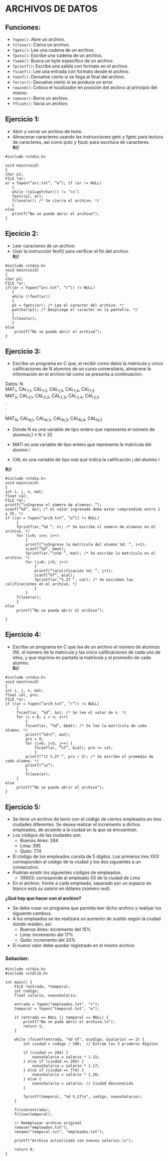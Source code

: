# ARCHIVOS DE DATOS 
## Funciones:
- `fopen()`: Abre un archivo.
- `fclose()`: Cierra un archivo.
- `fgets()`: Lee una cadena de un archivo.
- `fputs()`: Escribe una cadena de un archivo.
- `fseek()`: Busca un byte especifico de un archivo.
- `fprintf()`: Escribe una salida con formato en el archivo.
- `fscanf()`: Lee una entrada con formato desde el archivo.
- `feonf()`: Devuelve cierto si se llega al final del archivo.
- `ferror()`: Devuelve cierto si se produce un error.
- `rewind()`: Coloca el localizador en posición del archivo al principio del mismo.
- `remove()`: Borra un archivo.
- `fflush()`: Vacia un archivo.

## Ejercicio 1:
- Abrir y cerrar un archivo de texto.     
- Almacenar caracteres usando las instrucciones getc y fgetc para lectura de caracteres, así como putc y fputc para escritura de caracteres.     
**R//**    
```
#include <stdio.h>​

void main(void)​
{​
char p1;​
FILE *ar;​
ar = fopen(”arc.txt”, ”w”); if (ar != NULL) ​
   {​
   while ((p1=getchar()) != ‘\n’)​
   fputc(p1, ar); ​
   fclose(ar); /* Se cierra el archivo. */​
   }​
else​
   printf(”No se puede abrir el archivo”);​
}
```

## Ejecicio 2:
- Leer caracteres de un archivo​   
- Usar la instrucción feof() para verificar el fin del archivo     
**R//**    
```
#include <stdio.h>​
void main(void)​
{​
char p1;​
FILE *ar;​
if((ar = fopen(”arc.txt”, ”r”)) != NULL) ​
   {​
   while (!feof(ar)) ​
   {​
   p1 = fgetc(ar); /* Lee el caracter del archivo. */​
   putchar(p1); /* Despliega el caracter en la pantalla. */​
   }​
   fclose(ar);​
   }​
else​
    printf(”No se puede abrir el archivo”);​
}
```
     
## Ejercicio 3:
- Escribe un programa en C que, al recibir como datos la matrícula y cinco calificaciones de N alumnos de un curso universitario, almacene la información en el archivo tal como se presenta a continuación​:

Datos: N    
       MAT<sub>1</sub>, CAL<sub>1,1</sub>, CAL<sub>1.2</sub>, CAL<sub>1,3</sub>, CAL<sub>1,4</sub>, CAL<sub>1,5</sub>     
       MAT<sub>2</sub>, CAL<sub>2,1</sub>, CAL<sub>2.2</sub>, CAL<sub>2,3</sub>, CAL<sub>2,4</sub>, CAL<sub>2,5</sub>  
                         .   
                         .   
                         .   
       MAT<sub>N</sub>, CAL<sub>N,1</sub>, CAL<sub>N.2</sub>, CAL<sub>N,3</sub>, CAL<sub>N,4</sub>, CAL<sub>N,5</sub>      
     
- Dónde N es una variable de tipo entero que representa el número de alumnos,1 ≤ N ≤ 35​

- MATi es una variable de tipo entero que representa la matrícula del alumno i​

- CAL es una variable de tipo real que indica la calificación j del alumno i​
     
**R//**   
```
#include <stdio.h>​
void main(void)​
{​
int i, j, n, mat;​
float cal;​
FILE *ar;​
printf(”\nIngrese el número de alumnos: ”);​
scanf(”%d”, &n); /* el valor ingresado debe estar comprendido entre 1 y 35. */​
if ((ar = fopen(”arc8.txt”, ”w”)) != NULL)​
     {​
     fprintf(ar,”%d ”, n); /* Se escribe el número de alumnos en el archivo. */​
     for (i=0; i<n; i++)​
         {​
         printf(”\nIngrese la matrícula del alumno %d: ”, i+1);​
         scanf(”%d”, &mat);​
         fprintf(ar,”\n%d ”, mat); /* Se escribe la matrícula en el archivo. */​
         for (j=0; j<5; j++)​
             {​
             printf(”\nCalificación %d: ”, j+1);​
             scanf(”%f”, &cal);​
             fprintf(ar,”%.2f ”, cal); /* Se escriben las calificaciones en el archivo. */​
             }​
         }​
     fclose(ar);​
     }​
else​
     printf(”No se puede abrir el archivo”);​

}
```
     
## Ejercicio 4:
- Escribe un programa en C que lea de un archivo el número de alumnos (N), el número de la matrícula y las cinco calificaciones de cada uno de ellos, y que imprima en pantalla la matrícula y el promedio de cada alumno.     
**R//**    
```
#include <stdio.h>​
void main(void)​
{​
int i, j, n, mat;​
float cal, pro;​
FILE *ar;​
if ((ar = fopen(”arc9.txt”, ”r”)) != NULL)​
     {​
     fscanf(ar, ”%d”, &n); /* Se lee el valor de n. */​
     for (i = 0; i < n; i++)​
         {
         fscanf(ar, ”%d”, &mat); /* Se lee la matrícula de cada alumno. */​
         printf(”%d\t”, mat);​
         pro = 0;​
         for (j=0; j<5; j++) {​
             fscanf(ar, ”%f”, &cal); pro += cal;​
             }​
         printf(”\t %.2f ”, pro / 5); /* Se escribe el promedio de cada alumno. */​
         printf(”\n”);​
         }​
         fclose(ar);​
     }​
else​
     printf(”No se puede abrir el archivo”);​
}
```
    
## Ejercicio 5:
- Se tiene un archivo de texto con el código de ciertos empleados en tres ciudades diferentes. Se desea realizar el incremento a dichos empleados, de acuerdo a la ciudad en la que se encuentran. ​
- Los códigos de las ciudades son:​
  - Buenos Aires: 284​
  - Lima: 395​
  - Quito: 774​
- El código de los empleados consta de 5 dígitos. Los primeros tres XXX corresponden al código de la ciudad y los dos siguientes a un consecutivo. ​
- Podrían existir los siguientes códigos de empleados:​
   - 39503: corresponde al empleado 03 de la ciudad de Lima​
- En el archivo, frente a cada empleado, separado por un espacio en blanco está su salario en dólares (número real)

**¿Qué hay que hacer con el archivo?​**   
    
- Se debe crear un programa que permita leer dicho archivo y realizar los siguiente cambios:​
- A los empleados se les realizará un aumento de sueldo según la ciudad donde residen, así:​
   - Buenos Aires: incremento del 15%​
   - Lima: incremento del 17%​
   - Quito: incremento del 20%​
- El nuevo valor debe quedar registrado en el mismo archivo

### Solucion:
```
#include <stdio.h>
#include <stdlib.h>

int main() {
    FILE *entrada, *temporal;
    int codigo;
    float salario, nuevoSalario;

    entrada = fopen("empleados.txt", "r");
    temporal = fopen("temporal.txt", "w");

    if (entrada == NULL || temporal == NULL) {
        printf("No se pudo abrir el archivo.\n");
        return 1;
    }

    while (fscanf(entrada, "%d %f", &codigo, &salario) == 2) {
        int ciudad = codigo / 100;  // Extrae los 3 primeros dígitos

        if (ciudad == 284) {
            nuevoSalario = salario * 1.15;
        } else if (ciudad == 395) {
            nuevoSalario = salario * 1.17;
        } else if (ciudad == 774) {
            nuevoSalario = salario * 1.20;
        } else {
            nuevoSalario = salario; // Ciudad desconocida
        }

        fprintf(temporal, "%d %.2f\n", codigo, nuevoSalario);
    }

    fclose(entrada);
    fclose(temporal);

    // Reemplazar archivo original
    remove("empleados.txt");
    rename("temporal.txt", "empleados.txt");

    printf("Archivo actualizado con nuevos salarios.\n");

    return 0;
}
```

